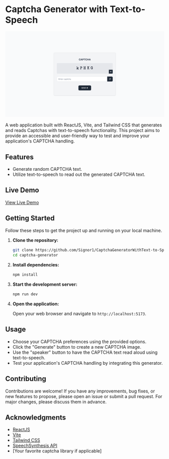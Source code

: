 # Captcha Generator with Text-to-Speech
<img src="https://github.com/Signor1/CaptchaGeneratorWithText-to-Speech/blob/c54d055f91f96f12376656a9cfb0cfef9925d7df/captchaView.png"/>

A web application built with ReactJS, Vite, and Tailwind CSS that generates and reads Captchas with text-to-speech functionality. This project aims to provide an accessible and user-friendly way to test and improve your application's CAPTCHA handling.

## Features

- Generate random CAPTCHA text.
- Utilize text-to-speech to read out the generated CAPTCHA text.

## Live Demo

[View Live Demo](https://captcha-generator-with-text-to-speech.vercel.app/)

## Getting Started

Follow these steps to get the project up and running on your local machine.

1. **Clone the repository:**

   ```sh
   git clone https://github.com/Signor1/CaptchaGeneratorWithText-to-Speech.git
   cd captcha-generator
   ```

2. **Install dependencies:**

   ```sh
   npm install
   ```

3. **Start the development server:**

   ```sh
   npm run dev
   ```

4. **Open the application:**

   Open your web browser and navigate to `http://localhost:5173`.

## Usage

- Choose your CAPTCHA preferences using the provided options.
- Click the "Generate" button to create a new CAPTCHA image.
- Use the "speaker" button to have the CAPTCHA text read aloud using text-to-speech.
- Test your application's CAPTCHA handling by integrating this generator.

## Contributing

Contributions are welcome! If you have any improvements, bug fixes, or new features to propose, please open an issue or submit a pull request. For major changes, please discuss them in advance.

## Acknowledgments

- [ReactJS](https://reactjs.org/)
- [Vite](https://vitejs.dev/)
- [Tailwind CSS](https://tailwindcss.com/)
- [SpeechSynthesis API](https://developer.mozilla.org/en-US/docs/Web/API/SpeechSynthesis)
- [Your favorite captcha library if applicable]

